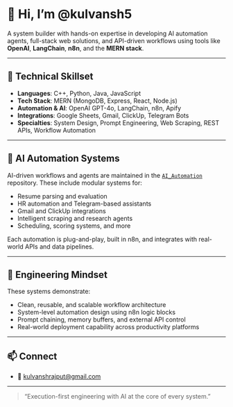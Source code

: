 # 👋 Hi, I’m @kulvansh5

A system builder with hands-on expertise in developing AI automation agents, full-stack web solutions, and API-driven workflows using tools like **OpenAI**, **LangChain**, **n8n**, and the **MERN stack**.

---

## 🧠 Technical Skillset

- **Languages**: C++, Python, Java, JavaScript  
- **Tech Stack**: MERN (MongoDB, Express, React, Node.js)  
- **Automation & AI**: OpenAI GPT-4o, LangChain, n8n, Apify  
- **Integrations**: Google Sheets, Gmail, ClickUp, Telegram Bots  
- **Specialties**: System Design, Prompt Engineering, Web Scraping, REST APIs, Workflow Automation

---

## 🤖 AI Automation Systems

AI-driven workflows and agents are maintained in the [`AI_Automation`](https://github.com/kulvansh5/AI_Automation) repository. These include modular systems for:

- Resume parsing and evaluation  
- HR automation and Telegram-based assistants  
- Gmail and ClickUp integrations  
- Intelligent scraping and research agents  
- Scheduling, scoring systems, and more

Each automation is plug-and-play, built in n8n, and integrates with real-world APIs and data pipelines.

---

## 💼 Engineering Mindset

These systems demonstrate:

- Clean, reusable, and scalable workflow architecture  
- System-level automation design using n8n logic blocks  
- Prompt chaining, memory buffers, and external API control  
- Real-world deployment capability across productivity platforms

---

## 📫 Connect

- 📧 [kulvanshrajput@gmail.com](mailto:kulvanshrajput@gmail.com)  

---

> “Execution-first engineering with AI at the core of every system.”
